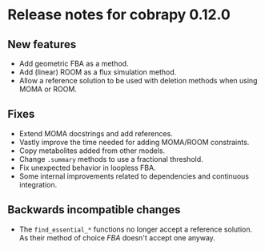 # Release notes for cobrapy 0.12.0

## New features

* Add geometric FBA as a method.
* Add (linear) ROOM as a flux simulation method.
* Allow a reference solution to be used with deletion methods when using MOMA or
  ROOM.

## Fixes

* Extend MOMA docstrings and add references.
* Vastly improve the time needed for adding MOMA/ROOM constraints.
* Copy metabolites added from other models.
* Change `.summary` methods to use a fractional threshold.
* Fix unexpected behavior in loopless FBA.
* Some internal improvements related to dependencies and continuous integration.

## Backwards incompatible changes

* The `find_essential_*` functions no longer accept a reference solution. As
  their method of choice *FBA* doesn't accept one anyway.

